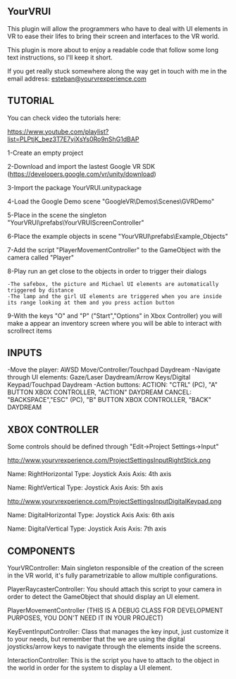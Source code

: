 YourVRUI
--------

This plugin will allow the programmers who have to deal with UI elements in VR to ease their lifes 
to bring their screen and interfaces to the VR world.

This plugin is more about to enjoy a readable code that follow some long text instructions, 
so I'll keep it short.

If you get really stuck somewhere along the way get in touch with me in the email address: esteban@yourvrexperience.com

TUTORIAL
--------
You can check video the tutorials here:

https://www.youtube.com/playlist?list=PLPtjK_bez3T7E7yiXsYs0Ro9nShG1dBAP

1-Create an empty project

2-Download and import the lastest Google VR SDK (https://developers.google.com/vr/unity/download)

3-Import the package YourVRUI.unitypackage

4-Load the Google Demo scene "GoogleVR\Demos\Scenes\GVRDemo"

5-Place in the scene the singleton "YourVRUI\prefabs\YourVRUIScreenController"

6-Place the example objects in scene "YourVRUI\prefabs\Example_Objects"

7-Add the script "PlayerMovementController" to the GameObject with the camera called "Player"

8-Play run an get close to the objects in order to trigger their dialogs

	-The safebox, the picture and Michael UI elements are automatically triggered by distance
	-The lamp and the girl UI elements are triggered when you are inside its range looking at them and you press action button

9-With the keys "O" and "P" ("Start","Options" in Xbox Controller)  you will make a appear an inventory screen 
	where you will be able to interact with scrollrect items

INPUTS
------

-Move the player: AWSD Move/Controller/Touchpad Daydream
-Navigate through UI elements: Gaze/Laser Daydream/Arrow Keys/Digital Keypad/Touchpad Daydream
-Action buttons: 
	ACTION: "CTRL" (PC), "A" BUTTON XBOX CONTROLLER, "ACTION" DAYDREAM
	CANCEL: "BACKSPACE","ESC" (PC), "B" BUTTON XBOX CONTROLLER, "BACK" DAYDREAM

XBOX CONTROLLER
---------------

Some controls should be defined through "Edit->Project Settings->Input"

http://www.yourvrexperience.com/ProjectSettingsInputRightStick.png

Name: RightHorizontal
Type: Joystick Axis
Axis: 4th axis

Name: RightVertical
Type: Joystick Axis
Axis: 5th axis

http://www.yourvrexperience.com/ProjectSettingsInputDigitalKeypad.png

Name: DigitalHorizontal
Type: Joystick Axis
Axis: 6th axis

Name: DigitalVertical
Type: Joystick Axis
Axis: 7th axis

	
COMPONENTS
----------

YourVRController: Main singleton responsible of the creation of the screen in the VR world, 
				it's fully parametrizable to allow multiple configurations.

PlayerRaycasterController: You should attach this script to your camera in order to detect
				the GameObject that should display an UI element.

PlayerMovementController (THIS IS A DEBUG CLASS FOR DEVELOPMENT PURPOSES, YOU DON'T NEED IT IN YOUR PROJECT)

KeyEventInputController: Class that manages the key input, just customize it to your needs, but remember that
				the we are using the digital joysticks/arrow keys to navigate through the elements inside
				the screens.

InteractionController: This is the script you have to attach to the object in the world in order
				for the system to display a UI element.

